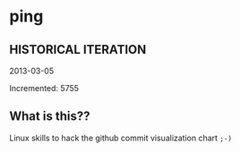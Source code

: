 # ping

## HISTORICAL ITERATION
2013-03-05

Incremented: 5755

## What is this?? 
Linux skills to hack the github commit visualization chart `;-)`
